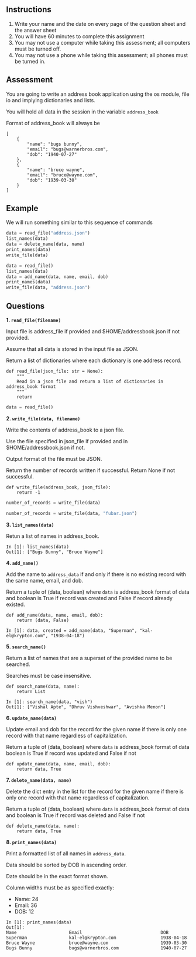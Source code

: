 ## Instructions

1. Write your name and the date on every page of the question sheet and the answer sheet
2. You will have 60 minutes to complete this assignment
3. You may not use a computer while taking this assessment; all computers must be turned off.
4. You may not use a phone while taking this assessment; all phones must be turned in.

## Assessment

You are going to write an address book application using the os module, file io and implying dictionaries and lists.

You will hold all data in the session in the variable `address_book`

Format of address_book will always be

```
[
    {
        "name": "bugs bunny",
        "email": "bugs@warnerbros.com",
        "dob": "1940-07-27"
    },
    {
        "name": "bruce wayne",
        "email": "bruce@wayne.com",
        "dob": "1939-03-30"
    }
]
```

## Example

We will run something similar to this sequence of commands

```python
data = read_file("address.json")
list_names(data)
data = delete_name(data, name)
print_names(data)
write_file(data)
```

```python
data = read_file()
list_names(data)
data = add_name(data, name, email, dob)
print_names(data)
write_file(data, "address.json")
```

## Questions

**1. `read_file(filename)`**

Input file is address_file if provided and $HOME/addressbook.json if not provided.

Assume that all data is stored in the input file as JSON.

Return a list of dictionaries where each dictionary is one address record.

```
def read_file(json_file: str = None):
    """
    Read in a json file and return a list of dictionaries in address_book format
    """
    return
```

```python
data = read_file()
```

**2. `write_file(data, filename)`**

Write the contents of address_book to a json file.

Use the file specified in json_file if provided and in $HOME/addressbook.json if not. 

Output format of the file must be JSON.

Return the number of records written if successful. Return None if not successful.

```
def write_file(address_book, json_file):
    return -1
```

```python
number_of_records = write_file(data)
```

```python
number_of_records = write_file(data, "fubar.json")
```

**3. `list_names(data)`**

Retun a list of names in address_book.

```
In [1]: list_names(data)
Out[1]: ["Bugs Bunny", "Bruce Wayne"]
```

**4. `add_name()`**

Add the name to `address_data` if and only if there is no existing record with the same name, email, and dob.

Return a tuple of (data, boolean) where `data` is address_book format of data and boolean is True if record was created and False if record already existed.

```
def add_name(data, name, email, dob):
    return (data, False)
```

```
In [1]: data, created = add_name(data, "Superman", "kal-el@krypton.com", "1938-04-18")
```

**5. `search_name()`**

Return a list of names that are a superset of the provided name to be searched.

Searches must be case insensitive.

```
def search_name(data, name):
    return List
```

```
In [1]: search_name(data, "vish")
Out[1]: ["Vishal Apte", "Dhruv Vishveshwar", "Avishka Menon"]
```

**6. `update_name(data)`**

Update email and dob for the record for the given name if there is only one record with that name regardless of capitalization.

Return a tuple of (data, boolean) where `data` is address_book format of data boolean is True if record was updated and False if not

```
def update_name(data, name, email, dob):
    return data, True
```

**7. `delete_name(data, name)`**

Delete the dict entry in the list for the record for the given name if there is only one record with that name regardless of capitalization.

Return a tuple of (data, boolean) where `data` is address_book format of data and boolean is True if record was deleted and False if not

```
def delete_name(data, name):
    return data, True
```

**8. `print_names(data)`**

Print a formatted list of all names in `address_data`.

Data should be sorted by DOB in ascending order.

Date should be in the exact format shown.

Column widths must be as specified exactly:
- Name: 24
- Email: 36
- DOB: 12

```
In [1]: print_names(data)
Out[1]:
Name                    Email                              DOB
Superman                kal-el@krypton.com                 1938-04-18
Bruce Wayne             bruce@wayne.com                    1939-03-30
Bugs Bunny              bugs@warnerbros.com                1940-07-27
```